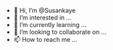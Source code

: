 - 👋 Hi, I’m @Susankaye
- 👀 I’m interested in ...
- 🌱 I’m currently learning ...
- 💞️ I’m looking to collaborate on ...
- 📫 How to reach me ...

<!---
Susankaye/Susankaye is a ✨ special ✨ repository because its `README.md` (this file) appears on your GitHub profile.
You can click the Preview link to take a look at your changes.
--->
